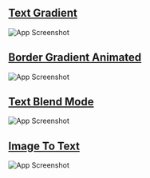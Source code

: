## [Text Gradient](https://github.com/Tw1ster95/usefull-shortcodes/blob/main/css/text-gradient.html)
![App Screenshot](https://gcdnb.pbrd.co/images/WCatsVpu55D7.png?o=1)

## [Border Gradient Animated](https://github.com/Tw1ster95/usefull-shortcodes/blob/main/css/border-gradient-animated.html)
![App Screenshot](https://gcdnb.pbrd.co/images/SPHHlikcZ14Q.gif?o=1)

## [Text Blend Mode](https://github.com/Tw1ster95/usefull-shortcodes/blob/main/css/text-blend-mode.html)
![App Screenshot](https://gcdnb.pbrd.co/images/YaMa62KikVX8.png?o=1)

## [Image To Text](https://github.com/Tw1ster95/usefull-shortcodes/blob/main/css/image-to-text.html)
![App Screenshot](https://gcdnb.pbrd.co/images/MXksZ5R9Gl6S.png?o=1)
